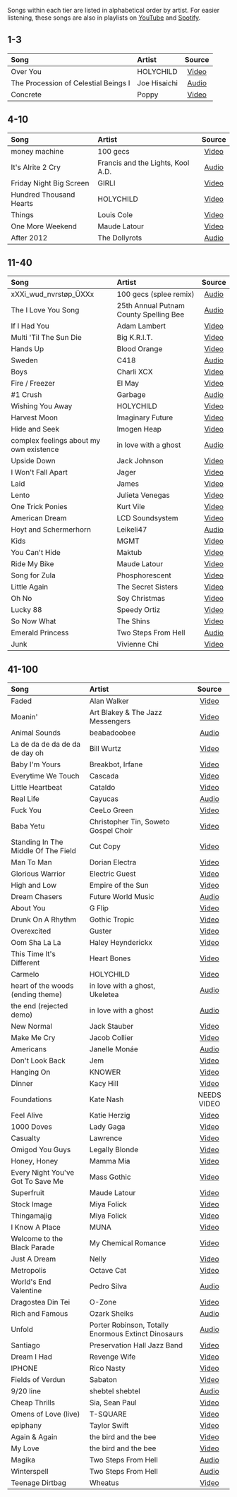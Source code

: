 Songs within each tier are listed in alphabetical order by artist. For easier listening, these songs are also in playlists on [YouTube](https://www.youtube.com/playlist?list=PLpau0kOvo5Gnu5j0ouJCE2UKqKg4YeJH1) and [Spotify](https://open.spotify.com/playlist/3QlheswjiNpVqay6W2Wni2?si=kK9fHG2IQIqpEKHH5vjPlw).

## 1-3

| Song | Artist | Source |
| :-- | :-- | :-: |
| Over You | HOLYCHILD | [Video](https://www.youtube.com/watch?v=dD4Q5fbOKXQ) |
| The Procession of Celestial Beings I | Joe Hisaichi | [Audio](https://www.youtube.com/watch?v=mUwzfqm0dqY) |
| Concrete | Poppy | [Video](https://www.youtube.com/watch?v=WwoGhpYdebQ) |

## 4-10

| Song | Artist | Source |
| :-- | :-- | :-: |
| money machine | 100 gecs | [Video](https://www.youtube.com/watch?v=z97qLNXeAMQ) |
| It's Alrite 2 Cry | Francis and the Lights, Kool A.D. | [Audio](https://www.youtube.com/watch?v=hmlZxNE2VQ4) |
| Friday Night Big Screen | GIRLI | [Video](https://www.youtube.com/watch?v=UDHFYVorDpU) |
| Hundred Thousand Hearts | HOLYCHILD | [Video](https://www.youtube.com/watch?v=AXabgt-UGD4) |
| Things | Louis Cole | [Video](https://www.youtube.com/watch?v=RhllQAiEQlM) |
| One More Weekend | Maude Latour | [Video](https://www.youtube.com/watch?v=XCel7NDgEUM) |
| After 2012 | The Dollyrots | [Audio](https://www.youtube.com/watch?v=GWpuBTcBkXQ) |

## 11-40

| Song | Artist | Source |
| :-- | :-- | :-: |
| xXXi_wud_nvrstøp_ÜXXx | 100 gecs (splee remix) | [Audio](https://www.youtube.com/watch?v=ZKanae2wncU) |
| The I Love You Song | 25th Annual Putnam County Spelling Bee | [Audio](https://www.youtube.com/watch?v=uTjK9leC6jk) |
| If I Had You | Adam Lambert | [Video](https://www.youtube.com/watch?v=wmXQFwlD7vk) |
| Multi 'Til The Sun Die | Big K.R.I.T. | [Video](https://www.youtube.com/watch?v=4kly-bxCBZg) |
| Hands Up | Blood Orange | [Video](https://www.youtube.com/watch?v=CBpqtvgbhXY) |
| Sweden | C418 | [Audio](https://www.youtube.com/watch?v=_3ngiSxVCBs) |
| Boys | Charli XCX | [Video](https://www.youtube.com/watch?v=mPRy1B4t5YA) |
| Fire / Freezer | El May | [Video](https://www.youtube.com/watch?v=dHo1h1IKc1U) |
| #1 Crush | Garbage | [Audio](https://www.youtube.com/watch?v=PX7LLua5NCM) |
| Wishing You Away | HOLYCHILD | [Video](https://www.youtube.com/watch?v=-NzjL25AK8c) |
| Harvest Moon | Imaginary Future | [Video](https://www.youtube.com/watch?v=XVzLUW1qtR4) |
| Hide and Seek | Imogen Heap | [Video](https://www.youtube.com/watch?v=UYIAfiVGluk) |
| complex feelings about my own existence | in love with a ghost | [Audio](https://soundcloud.com/in-love-with-a-ghost/complex-feelings-about-my-own-existence-feat-jungkook) |
| Upside Down | Jack Johnson | [Video](https://www.youtube.com/watch?v=dqUdI4AIDF0) |
| I Won't Fall Apart | Jager | [Video](https://www.youtube.com/watch?v=PwE7h4tUB_4) |
| Laid | James | [Video](https://www.youtube.com/watch?v=mC53oRIo0zQ) |
| Lento | Julieta Venegas | [Video](https://www.youtube.com/watch?v=CuTx1QwLPjM) |
| One Trick Ponies | Kurt Vile | [Video](https://www.youtube.com/watch?v=W7OmWKy6_8E) |
| American Dream | LCD Soundsystem | [Video](https://www.youtube.com/watch?v=ML1MUKOJIIo) |
| Hoyt and Schermerhorn | Leikeli47 | [Audio](https://www.youtube.com/watch?v=RugQooxnn-4) |
| Kids | MGMT | [Video](https://www.youtube.com/watch?v=fe4EK4HSPkI) |
| You Can't Hide | Maktub | [Video](https://www.youtube.com/watch?v=EbWT8UKi7gE) |
| Ride My Bike | Maude Latour | [Video](https://www.youtube.com/watch?v=N_nBsFkUDtU) |
| Song for Zula | Phosphorescent | [Video](https://www.youtube.com/watch?v=ZPxQYhGpdvg) |
| Little Again | The Secret Sisters | [Video](https://www.youtube.com/watch?v=EqhKReIV4UI) |
| Oh No | Soy Christmas | [Video](https://www.youtube.com/watch?v=OAzP0h7BURI) |
| Lucky 88 | Speedy Ortiz | [Video](https://www.youtube.com/watch?v=f76rghmg1jI) |
| So Now What | The Shins | [Video](https://www.youtube.com/watch?v=R7-DjDF1MRM) |
| Emerald Princess | Two Steps From Hell | [Audio](https://www.youtube.com/watch?v=kBH-dO68ooA) |
| Junk | Vivienne Chi | [Video](https://www.youtube.com/watch?v=udKtaZAj-qY) |

## 41-100

| Song | Artist | Source |
| :-- | :-- | :-: |
| Faded | Alan Walker | [Video](https://www.youtube.com/watch?v=60ItHLz5WEA) |
| Moanin' | Art Blakey & The Jazz Messengers | [Video](https://www.youtube.com/watch?v=Cv9NSR-2DwM) |
| Animal Sounds | beabadoobee | [Audio](https://www.youtube.com/watch?v=StGAF6PWtYg) |
| La de da de da de da de day oh | Bill Wurtz | [Video](https://www.youtube.com/watch?v=V0HCZ4YGqbw) |
| Baby I'm Yours | Breakbot, Irfane | [Video](https://www.youtube.com/watch?v=6okxuiiHx2w) |
| Everytime We Touch | Cascada | [Video](https://www.youtube.com/watch?v=4G6QDNC4jPs) |
| Little Heartbeat | Cataldo | [Video](https://www.youtube.com/watch?v=k3ZnlZOWbNY) |
| Real Life | Cayucas | [Audio](https://www.youtube.com/watch?v=i_adEXYIEuo) |
| Fuck You | CeeLo Green | [Video](https://www.youtube.com/watch?v=pc0mxOXbWIU) |
| Baba Yetu | Christopher Tin, Soweto Gospel Choir | [Video](https://www.youtube.com/watch?v=IJiHDmyhE1A) |
| Standing In The Middle Of The Field | Cut Copy | [Video](https://www.youtube.com/watch?v=a0gBk1J-i-o) |
| Man To Man | Dorian Electra | [Video](https://www.youtube.com/watch?v=u3K6_89Ee4U) |
| Glorious Warrior | Electric Guest | [Video](https://www.youtube.com/watch?v=QBVBSTs0cS4) |
| High and Low | Empire of the Sun | [Video](https://www.youtube.com/watch?v=ntlpTad3PLM) |
| Dream Chasers | Future World Music | [Audio](https://www.youtube.com/watch?v=WuXjT8JyDv8) |
| About You | G Flip | [Video](https://www.youtube.com/watch?v=ew5Lapq7m00) |
| Drunk On A Rhythm | Gothic Tropic | [Video](https://www.youtube.com/watch?v=27ZLD82BzFQ) |
| Overexcited | Guster | [Video](https://www.youtube.com/watch?v=IXfpyfqGGZ4) |
| Oom Sha La La | Haley Heynderickx | [Video](https://www.youtube.com/watch?v=ZyvYIYwLzTw) |
| This Time It's Different | Heart Bones | [Video](https://www.youtube.com/watch?v=8I3Fvtc2ElA) |
| Carmelo | HOLYCHILD | [Video](https://www.youtube.com/watch?v=VGzx0_fXa9I) |
| heart of the woods (ending theme) | in love with a ghost, Ukeletea | [Audio](https://soundcloud.com/in-love-with-a-ghost/heart-of-the-woods-ending-theme-ft-ukuletea) |
| the end (rejected demo) | in love with a ghost | [Audio](https://www.youtube.com/watch?v=4IH-58Xz8Hc) |
| New Normal | Jack Stauber | [Video](https://www.youtube.com/watch?v=b4lNq4nhdDQ) |
| Make Me Cry | Jacob Collier | [Video](https://www.youtube.com/watch?v=Ra77qWfXv1c) |
| Americans | Janelle Monáe | [Audio](https://www.youtube.com/watch?v=POZNheF-KdY) |
| Don't Look Back | Jem | [Video](https://www.youtube.com/watch?v=-u9aH0OP218) |
| Hanging On | KNOWER | [Video](https://www.youtube.com/watch?v=kLZJ-0IP9bY) |
| Dinner | Kacy Hill | [Video](https://www.youtube.com/watch?v=_Wio74mlRdk) |
| Foundations | Kate Nash | NEEDS VIDEO |
| Feel Alive | Katie Herzig | [Video](https://www.youtube.com/watch?v=h91dgsWpnl8) |
| 1000 Doves | Lady Gaga | [Video](https://www.youtube.com/watch?v=xIq6lpdO-Bw) |
| Casualty | Lawrence | [Video](https://www.youtube.com/watch?v=KsGpCOdqzW4) |
| Omigod You Guys | Legally Blonde | [Video](https://www.youtube.com/watch?v=6pHxuEBSVnA) |
| Honey, Honey | Mamma Mia | [Video](https://www.youtube.com/watch?v=ceE60SLxPVQ) |
| Every Night You've Got To Save Me | Mass Gothic | [Video](https://www.youtube.com/watch?v=3_8qX3hJjM8) |
| Superfruit | Maude Latour | [Video](https://www.youtube.com/watch?v=NPjEVNkYspg) |
| Stock Image | Miya Folick | [Video](https://www.youtube.com/watch?v=_I46mszI4dE) |
| Thingamajig | Miya Folick | [Video](https://www.youtube.com/watch?v=II9JXA_VOZ0) |
| I Know A Place | MUNA | [Video](https://www.youtube.com/watch?v=-t5gGm3NWU4) |
| Welcome to the Black Parade | My Chemical Romance | [Video](https://www.youtube.com/watch?v=RRKJiM9Njr8) |
| Just A Dream | Nelly | [Video](https://www.youtube.com/watch?v=N6O2ncUKvlg) |
| Metropolis | Octave Cat | [Video](https://www.youtube.com/watch?v=zqBNf5SFLWI) |
| World's End Valentine | Pedro Silva | [Audio](https://www.youtube.com/watch?v=rlQd9qWKjLM) | 
| Dragostea Din Tei | O-Zone | [Video](https://www.youtube.com/watch?v=YnopHCL1Jk8) |
| Rich and Famous | Ozark Sheiks | [Audio](https://www.youtube.com/watch?v=nTAk4kWSQ-k) |
| Unfold | Porter Robinson, Totally Enormous Extinct Dinosaurs | [Audio](https://www.youtube.com/watch?v=MtDhMZcHBvw) |
| Santiago | Preservation Hall Jazz Band | [Video](https://www.youtube.com/watch?v=vi504wcjFfs) |
| Dream I Had | Revenge Wife | [Video](https://www.youtube.com/watch?v=f1V7b2EiuVA) |
| IPHONE | Rico Nasty | [Video](https://www.youtube.com/watch?v=RuhvdaDabpU) |
| Fields of Verdun | Sabaton | [Video](https://www.youtube.com/watch?v=xP8G-LwWNn0) |
| 9/20 line | shebtel shebtel | [Audio](https://soundcloud.com/good/how-daytime-must-look) |
| Cheap Thrills | Sia, Sean Paul | [Video](https://www.youtube.com/watch?v=nYh-n7EOtMA) |
| Omens of Love (live) | T-SQUARE | [Video](https://www.youtube.com/watch?v=HYie77YHkns) |
| epiphany | Taylor Swift | [Video](https://www.youtube.com/watch?v=DUnDkI7l9LQ) |
| Again & Again | the bird and the bee | [Video](https://www.youtube.com/watch?v=TMy6X5cQul8) |
| My Love | the bird and the bee | [Video](https://www.youtube.com/watch?v=Hv3ZdOdjXso) |
| Magika | Two Steps From Hell | [Audio](https://www.youtube.com/watch?v=D2gIt7WSY5Q) |
| Winterspell | Two Steps From Hell | [Audio](https://www.youtube.com/watch?v=GLqiQWAXQh8) |
| Teenage Dirtbag | Wheatus | [Video](https://www.youtube.com/watch?v=FC3y9llDXuM) |